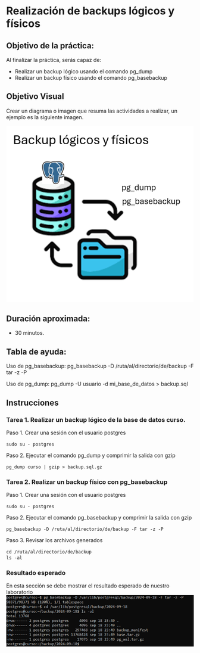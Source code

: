 # Realización de backups lógicos y físicos

## Objetivo de la práctica:
Al finalizar la práctica, serás capaz de:
- Realizar un backup lógico usando el comando pg_dump
- Realizar un backup físico usando el comando pg_basebackup

## Objetivo Visual 
Crear un diagrama o imagen que resuma las actividades a realizar, un ejemplo es la siguiente imagen. 

![diagrama1](../images/lab4/img1.png)

## Duración aproximada:
- 30 minutos.

## Tabla de ayuda:
Uso de pg_basebackup:
pg_basebackup -D /ruta/al/directorio/de/backup -F tar -z -P

Uso de pg_dump:
pg_dump -U usuario -d mi_base_de_datos > backup.sql

## Instrucciones 
<!-- Proporciona pasos detallados sobre cómo configurar y administrar sistemas, implementar soluciones de software, realizar pruebas de seguridad, o cualquier otro escenario práctico relevante para el campo de la tecnología de la información -->
### Tarea 1. Realizar un backup lógico de la base de datos curso.
Paso 1. Crear una sesión con el usuario postgres
```shell
sudo su - postgres
```

Paso 2. Ejecutar el comando pg_dump y comprimir la salida con gzip
```shell
pg_dump curso | gzip > backup.sql.gz
```

### Tarea 2. Realizar un backup físico con pg_basebackup
Paso 1. Crear una sesión con el usuario postgres
```shell
sudo su - postgres
```

Paso 2. Ejecutar el comando pg_basebackup y comprimir la salida con gzip
```shell
pg_basebackup -D /ruta/al/directorio/de/backup -F tar -z -P
```

Paso 3. Revisar los archivos generados
```shell
cd /ruta/al/directorio/de/backup
ls -al
```


### Resultado esperado
En esta sección se debe mostrar el resultado esperado de nuestro laboratorio
![imagen resultado](../images/lab4/img2.png)
